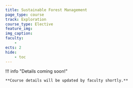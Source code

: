```yaml
---
title: Sustainable Forest Management
page_type: course
track: Exploration
course_type: Elective
feature_img:
img_caption:
faculty:
    - 
ects: 2
hide:
    - toc
---
```


!!! info "Details coming soon!"

    **Course details will be updated by faculty shortly.**
